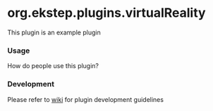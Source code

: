 # org.ekstep.plugins.virtualReality

This plugin is an example plugin

### Usage

How do people use this plugin?

### Development

Please refer to [wiki](https://github.com/ekstep/Contributed-Plugins/wiki) for plugin development guidelines